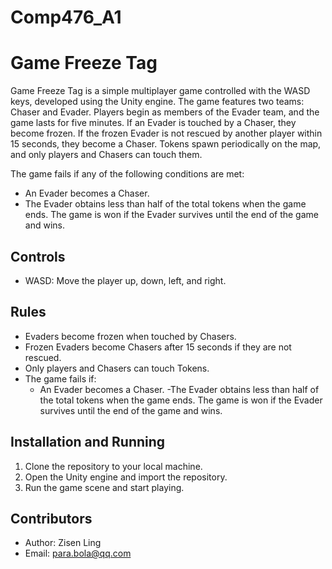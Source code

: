 # Comp476_A1
# Game Freeze Tag
Game Freeze Tag is a simple multiplayer game controlled with the WASD keys, developed using the Unity engine. The game features two teams: Chaser and Evader. Players begin as members of the Evader team, and the game lasts for five minutes. If an Evader is touched by a Chaser, they become frozen. If the frozen Evader is not rescued by another player within 15 seconds, they become a Chaser. Tokens spawn periodically on the map, and only players and Chasers can touch them.

The game fails if any of the following conditions are met:

- An Evader becomes a Chaser.
- The Evader obtains less than half of the total tokens when the game ends.
The game is won if the Evader survives until the end of the game and wins.

## Controls
- WASD: Move the player up, down, left, and right.

## Rules
- Evaders become frozen when touched by Chasers.
- Frozen Evaders become Chasers after 15 seconds if they are not rescued.
- Only players and Chasers can touch Tokens.
- The game fails if:
  - An Evader becomes a Chaser.
  -The Evader obtains less than half of the total tokens when the game ends.
The game is won if the Evader survives until the end of the game and wins.

## Installation and Running
1. Clone the repository to your local machine.
2. Open the Unity engine and import the repository.
3. Run the game scene and start playing.

## Contributors
- Author: Zisen Ling
- Email: para.bola@qq.com
